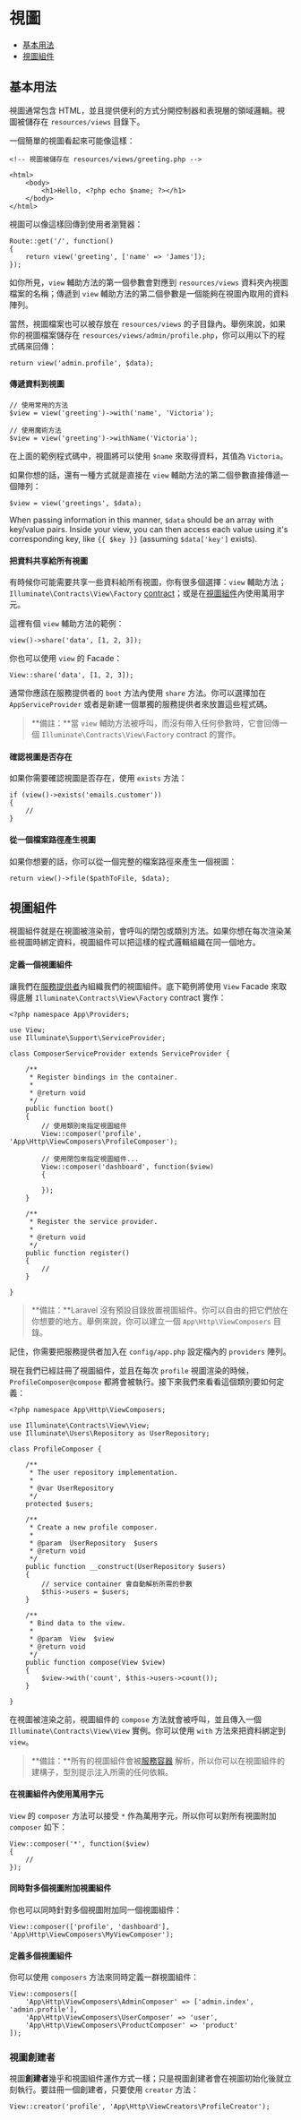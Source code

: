 # 視圖

- [基本用法](#basic-usage)
- [視圖組件](#view-composers)

<a name="basic-usage"></a>
## 基本用法

視圖通常包含 HTML，並且提供便利的方式分開控制器和表現層的領域邏輯。視圖被儲存在 `resources/views` 目錄下。

一個簡單的視圖看起來可能像這樣：

	<!-- 視圖被儲存在 resources/views/greeting.php -->

	<html>
		<body>
			<h1>Hello, <?php echo $name; ?></h1>
		</body>
	</html>

視圖可以像這樣回傳到使用者瀏覽器：

	Route::get('/', function()
	{
		return view('greeting', ['name' => 'James']);
	});

如你所見，`view` 輔助方法的第一個參數會對應到 `resources/views` 資料夾內視圖檔案的名稱；傳遞到 `view` 輔助方法的第二個參數是一個能夠在視圖內取用的資料陣列。

當然，視圖檔案也可以被存放在 `resources/views` 的子目錄內。舉例來說，如果你的視圖檔案儲存在 `resources/views/admin/profile.php`，你可以用以下的程式碼來回傳：

	return view('admin.profile', $data);

#### 傳遞資料到視圖

	// 使用常用的方法
	$view = view('greeting')->with('name', 'Victoria');

	// 使用魔術方法
	$view = view('greeting')->withName('Victoria');

在上面的範例程式碼中，視圖將可以使用 `$name` 來取得資料，其值為 `Victoria`。

如果你想的話，還有一種方式就是直接在 `view` 輔助方法的第二個參數直接傳遞一個陣列：

	$view = view('greetings', $data);

When passing information in this manner, `$data` should be an array with key/value pairs. Inside your view, you can then access each value using it's corresponding key, like `{{ $key }}` (assuming `$data['key']` exists).

#### 把資料共享給所有視圖

有時候你可能需要共享一些資料給所有視圖，你有很多個選擇：`view` 輔助方法；`Illuminate\Contracts\View\Factory` [contract](/docs/{{version}}/contracts)；或是在[視圖組件](#view-composers)內使用萬用字元。

這裡有個 `view` 輔助方法的範例：

	view()->share('data', [1, 2, 3]);

你也可以使用 `view` 的 Facade：

	View::share('data', [1, 2, 3]);

通常你應該在服務提供者的 `boot` 方法內使用 `share` 方法。你可以選擇加在 `AppServiceProvider` 或者是新建一個單獨的服務提供者來放置這些程式碼。

> **備註：**當 `view` 輔助方法被呼叫，而沒有帶入任何參數時，它會回傳一個 `Illuminate\Contracts\View\Factory`  contract 的實作。

#### 確認視圖是否存在

如果你需要確認視圖是否存在，使用 `exists` 方法：

	if (view()->exists('emails.customer'))
	{
		//
	}

#### 從一個檔案路徑產生視圖

如果你想要的話，你可以從一個完整的檔案路徑來產生一個視圖：

	return view()->file($pathToFile, $data);

<a name="view-composers"></a>
## 視圖組件

視圖組件就是在視圖被渲染前，會呼叫的閉包或類別方法。如果你想在每次渲染某些視圖時綁定資料，視圖組件可以把這樣的程式邏輯組織在同一個地方。

#### 定義一個視圖組件

讓我們在[服務提供者](/docs/{{version}}/providers)內組織我們的視圖組件。底下範例將使用 `View` Facade 來取得底層 `Illuminate\Contracts\View\Factory` contract 實作：

	<?php namespace App\Providers;

	use View;
	use Illuminate\Support\ServiceProvider;

	class ComposerServiceProvider extends ServiceProvider {

		/**
		 * Register bindings in the container.
		 *
		 * @return void
		 */
		public function boot()
		{
			// 使用類別來指定視圖組件
			View::composer('profile', 'App\Http\ViewComposers\ProfileComposer');

			// 使用閉包來指定視圖組件...
			View::composer('dashboard', function($view)
			{

			});
		}

		/**
		 * Register the service provider.
		 *
		 * @return void
		 */
		public function register()
		{
			//
		}

	}

> **備註：**Laravel 沒有預設目錄放置視圖組件。你可以自由的把它們放在你想要的地方。舉例來說，你可以建立一個 `App\Http\ViewComposers` 目錄。

記住，你需要把服務提供者加入在 `config/app.php` 設定檔內的 `providers` 陣列。

現在我們已經註冊了視圖組件，並且在每次 `profile` 視圖渲染的時候，`ProfileComposer@compose` 都將會被執行。接下來我們來看看這個類別要如何定義：

	<?php namespace App\Http\ViewComposers;

	use Illuminate\Contracts\View\View;
	use Illuminate\Users\Repository as UserRepository;

	class ProfileComposer {

		/**
		 * The user repository implementation.
		 *
		 * @var UserRepository
		 */
		protected $users;

		/**
		 * Create a new profile composer.
		 *
		 * @param  UserRepository  $users
		 * @return void
		 */
		public function __construct(UserRepository $users)
		{
			// service container 會自動解析所需的參數
			$this->users = $users;
		}

		/**
		 * Bind data to the view.
		 *
		 * @param  View  $view
		 * @return void
		 */
		public function compose(View $view)
		{
			$view->with('count', $this->users->count());
		}

	}

在視圖被渲染之前，視圖組件的 `compose` 方法就會被呼叫，並且傳入一個 `Illuminate\Contracts\View\View` 實例。你可以使用 `with` 方法來把資料綁定到 `view`。

> **備註：**所有的視圖組件會被[服務容器](/docs/{{version}}/container) 解析，所以你可以在視圖組件的建構子，型別提示注入所需的任何依賴。

#### 在視圖組件內使用萬用字元

`View` 的 `composer` 方法可以接受 `*` 作為萬用字元，所以你可以對所有視圖附加 `composer` 如下：

	View::composer('*', function($view)
	{
		//
	});

#### 同時對多個視圖附加視圖組件

你也可以同時針對多個視圖附加同一個視圖組件：

	View::composer(['profile', 'dashboard'], 'App\Http\ViewComposers\MyViewComposer');

#### 定義多個視圖組件

你可以使用 `composers` 方法來同時定義一群視圖組件：

	View::composers([
		'App\Http\ViewComposers\AdminComposer' => ['admin.index', 'admin.profile'],
		'App\Http\ViewComposers\UserComposer' => 'user',
		'App\Http\ViewComposers\ProductComposer' => 'product'
	]);

### 視圖創建者

視圖**創建者**幾乎和視圖組件運作方式一樣；只是視圖創建者會在視圖初始化後就立刻執行。要註冊一個創建者，只要使用 `creator` 方法：

	View::creator('profile', 'App\Http\ViewCreators\ProfileCreator');
